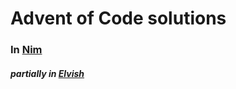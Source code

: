 # Advent of Code solutions

### In [Nim](https://nim-lang.org/)

##### partially in [Elvish](https://elv.sh/)
